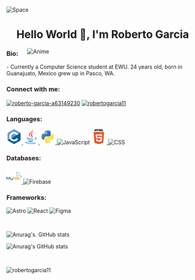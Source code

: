 <img align= "center" alt="Space" src= "https://images-wixmp-ed30a86b8c4ca887773594c2.wixmp.com/f/f6e4e0c2-2865-4b9e-a81f-e59aa1d6aeef/df4qjt0-b28d850f-eb19-4f5d-b232-35256a84a483.png?token=eyJ0eXAiOiJKV1QiLCJhbGciOiJIUzI1NiJ9.eyJzdWIiOiJ1cm46YXBwOjdlMGQxODg5ODIyNjQzNzNhNWYwZDQxNWVhMGQyNmUwIiwiaXNzIjoidXJuOmFwcDo3ZTBkMTg4OTgyMjY0MzczYTVmMGQ0MTVlYTBkMjZlMCIsIm9iaiI6W1t7InBhdGgiOiJcL2ZcL2Y2ZTRlMGMyLTI4NjUtNGI5ZS1hODFmLWU1OWFhMWQ2YWVlZlwvZGY0cWp0MC1iMjhkODUwZi1lYjE5LTRmNWQtYjIzMi0zNTI1NmE4NGE0ODMucG5nIn1dXSwiYXVkIjpbInVybjpzZXJ2aWNlOmZpbGUuZG93bmxvYWQiXX0.J27PhEIiTzHZlmgf5x2QYqYPqoH7XRfdeSZawjxIZR0">
<h1 align="center">Hello World 👋, I'm Roberto Garcia</h1>
<img align= "right" alt="Anime" width="450" src= "https://64.media.tumblr.com/cb3cf1f442ffc589d53b80e1116ddb1f/tumblr_oty55snI5J1w0ii2ho1_500.gif">

<h3 align="left">Bio:</h3>
- Currently a Computer Science student at EWU. 
24 years old, born in Guanajuato, 
Mexico grew up in Pasco, WA.

<h3 align="left">Connect with me:</h3>
<p align="left">

<a href="https://linkedin.com/in/roberto-garcia-a63149230" target="blank"><img align="center" src="https://raw.githubusercontent.com/rahuldkjain/github-profile-readme-generator/master/src/images/icons/Social/linked-in-alt.svg" alt="roberto-garcia-a63149230" height="30" width="40" /></a>
<a href="https://codepen.io/robertogarcia11" target="blank"><img align="center" src="https://raw.githubusercontent.com/rahuldkjain/github-profile-readme-generator/master/src/images/icons/Social/codepen.svg" alt="robertogarcia11" height="30" width="40" /></a>
</p>

<h3 align="left">Languages:</h3>
<p align="left"> 
<a href="https://www.cprogramming.com/" target="_blank" rel="noreferrer"> <img src="https://raw.githubusercontent.com/devicons/devicon/master/icons/c/c-original.svg" alt="c" width="40" height="40"/> </a> 
<a href="https://www.java.com" target="_blank" rel="noreferrer"> <img src="https://raw.githubusercontent.com/devicons/devicon/master/icons/java/java-original.svg" alt="java" width="40" height="40"/> </a> 
<a href="https://www.python.org" target="_blank" rel="noreferrer"> <img src="https://raw.githubusercontent.com/devicons/devicon/master/icons/python/python-original.svg" alt="python" width="40" height="40"/> </a>
<img src="https://cdn.jsdelivr.net/gh/devicons/devicon@latest/icons/javascript/javascript-plain.svg" alt="JavaScript" width="40" height="40" />
<a href="https://www.w3.org/html/" target="_blank" rel="noreferrer"> <img src="https://raw.githubusercontent.com/devicons/devicon/master/icons/html5/html5-original-wordmark.svg" alt="html5" width="40" height="40"/> </a> 
<img src="https://cdn.jsdelivr.net/gh/devicons/devicon@latest/icons/css3/css3-original-wordmark.svg" alt="CSS" width="40" height="40" />
                
</p>

<h3 align="left">Databases:</h3>
<p align="left"> 
<a href="https://www.mysql.com/" target="_blank" rel="noreferrer"> <img src="https://raw.githubusercontent.com/devicons/devicon/master/icons/mysql/mysql-original-wordmark.svg" alt="mysql" width="40" height="40"/> </a> 
<img src="https://cdn.jsdelivr.net/gh/devicons/devicon@latest/icons/firebase/firebase-original.svg" alt="Firebase" width="40" height="40" />
                
</p>

<h3 align="left">Frameworks:</h3>
<p align="left"> 
<img src="https://cdn.jsdelivr.net/gh/devicons/devicon@latest/icons/astro/astro-original.svg" alt="Astro" width="40" height="40" />
<img src="https://cdn.jsdelivr.net/gh/devicons/devicon@latest/icons/react/react-original-wordmark.svg" alt="React" width="40" height="40"/>
<img src="https://cdn.jsdelivr.net/gh/devicons/devicon@latest/icons/figma/figma-original.svg" alt="Figma" width="40" height="40"/>
          
          
</p>

<br>

![Anurag's. GitHub stats](https://github-readme-stats.vercel.app/api/top-langs?username=robertogarcia11&show_icons=true&locale=en&layout=compact&theme=radical) 

![Anurag's GitHub stats](https://github-readme-stats.vercel.app/api?username=robertogarcia11&show_icons=true&theme=radical)

<br>
<p align="left"> <img src="https://komarev.com/ghpvc/?username=robertogarcia11&label=Profile%20views&color=0e75b6&style=flat" alt="robertogarcia11" /> </p>

 